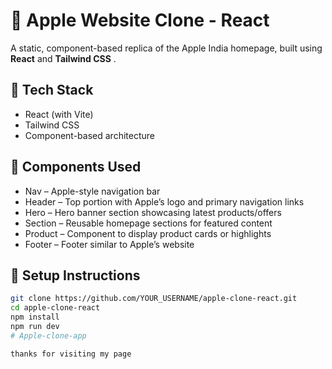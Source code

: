 # 🍎 Apple Website Clone - React

A static, component-based replica of the Apple India homepage, built using **React** and **Tailwind CSS** .

## 🚀 Tech Stack
- React (with Vite)
- Tailwind CSS
- Component-based architecture

## 📁 Components Used
* Nav – Apple-style navigation bar
* Header – Top portion with Apple’s logo and primary navigation links
* Hero – Hero banner section showcasing latest products/offers
* Section – Reusable homepage sections for featured content
* Product – Component to display product cards or highlights
* Footer – Footer similar to Apple’s website


## 🔧 Setup Instructions
```bash
git clone https://github.com/YOUR_USERNAME/apple-clone-react.git
cd apple-clone-react
npm install
npm run dev
# Apple-clone-app

thanks for visiting my page
